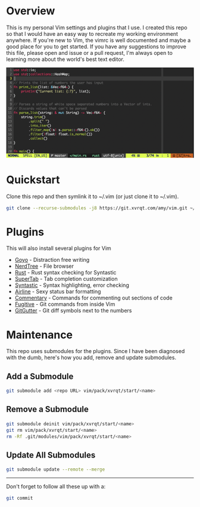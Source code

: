 # Overview
This is my personal Vim settings and plugins that I use. I created this repo so that I would have an easy way to recreate my working environment anywhere. If you're new to Vim, the vimrc is well documented and maybe a good place for you to get started. If you have any suggestions to improve this file, please open and issue or a pull request, I'm always open to learning more about the world's best text editor.

![Example of the Vim environment created by this repo](https://github.com/xvrqt/vim/blob/master/imgs/vim-example.png?raw=true)

# Quickstart
Clone this repo and then symlink it to ~/.vim (or just clone it to ~/.vim).
```bash
git clone --recurse-submodules -j8 https://git.xvrqt.com/amy/vim.git ~/.vim
```

# Plugins
This will also install several plugins for Vim

- [Goyo](https://github.com/junegunn/goyo.vim) - Distraction free writing
- [NerdTree](https://github.com/preservim/nerdtree) - File browser
- [Rust](https://github.com/rust-lang/rust.vim) - Rust syntax checking for Syntastic
- [SuperTab](https://github.com/ervandew/supertab) - Tab completion customization
- [Syntastic](https://github.com/vim-syntastic/syntastic) - Syntax highlighting, error checking
- [Airline](https://github.com/vim-airline/vim-airline) - Sexy status bar formatting
- [Commentary](https://github.com/tpope/vim-commentary) - Commands for commenting out sections of code
- [Fugitive](https://github.com/tpope/vim-commentary) - Git commands from inside Vim
- [GitGutter](https://github.com/airblade/vim-gitgutter) - Git diff symbols next to the numbers

# Maintenance
This repo uses submodules for the plugins. Since I have been diagnosed with the dumb, here's how you add, remove and update submodules.

## Add a Submodule
```bash
git submodule add <repo URL> vim/pack/xvrqt/start/<name>
```

## Remove a Submodule
```bash
git submodule deinit vim/pack/xvrqt/start/<name>
git rm vim/pack/xvrqt/start/<name>
rm -Rf .git/modules/vim/pack/xvrqt/start/<name>
```

## Update All Submodules
```bash
git submodule update --remote --merge
```

-----

Don't forget to follow all these up with a:
```bash
git commit
```

